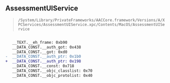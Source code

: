 ## AssessmentUIService

> `/System/Library/PrivateFrameworks/AACCore.framework/Versions/A/XPCServices/AssessmentUIService.xpc/Contents/MacOS/AssessmentUIService`

```diff

   __TEXT.__eh_frame: 0xb90
   __DATA_CONST.__auth_got: 0x438
   __DATA_CONST.__got: 0xd0
-  __DATA_CONST.__auth_ptr: 0x1b0
+  __DATA_CONST.__auth_ptr: 0x198
   __DATA_CONST.__const: 0x718
   __DATA_CONST.__objc_classlist: 0x70
   __DATA_CONST.__objc_protolist: 0x40

```
